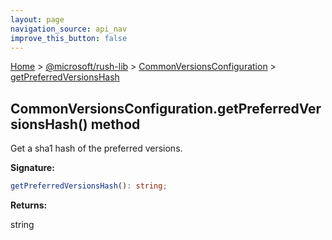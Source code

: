 ```yaml
---
layout: page
navigation_source: api_nav
improve_this_button: false
---
```



[Home](./index.md) &gt; [@microsoft/rush-lib](./rush-lib.md) &gt; [CommonVersionsConfiguration](./rush-lib.commonversionsconfiguration.md) &gt; [getPreferredVersionsHash](./rush-lib.commonversionsconfiguration.getpreferredversionshash.md)

## CommonVersionsConfiguration.getPreferredVersionsHash() method

Get a sha1 hash of the preferred versions.

<b>Signature:</b>

```typescript
getPreferredVersionsHash(): string;
```
<b>Returns:</b>

string
